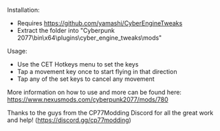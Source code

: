 Installation:

- Requires https://github.com/yamashi/CyberEngineTweaks
- Extract the folder into "Cyberpunk 2077\bin\x64\plugins\cyber_engine_tweaks\mods"

Usage:

- Use the CET Hotkeys menu to set the keys 
- Tap a movement key once to start flying in that direction
- Tap any of the set keys to cancel any movement

More information on how to use and more can be found here: https://www.nexusmods.com/cyberpunk2077/mods/780

Thanks to the guys from the CP77Modding Discord for all the great work and help! (https://discord.gg/cp77modding)
